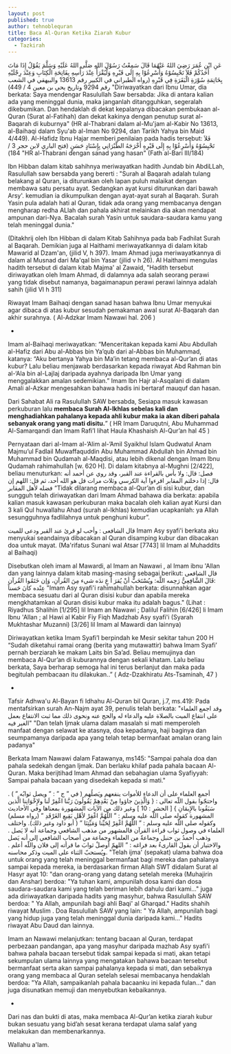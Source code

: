 ```yaml
---
layout: post
published: true
author: tehnoblequran
title: Baca Al-Quran Ketika Ziarah Kubur
categories:
  - Tazkirah
---
```

عَنِ ابْنِ عُمَرَ رَضِيَ اللهُ عَنْهُمَا قَالَ سَمِعْتُ رَسُوْلَ اللهِ صَلَّى اللهُ عَلَيْهِ وَسَلَّمَ يَقُوْلُ إِذَا مَاتَ أَحَدُكُمْ فَلاَ تَحْبِسُوْهُ وَأَسْرِعُوْا بِهِ إِلَى قَبْرِهِ وَلْيُقْرَأْ عِنْدَ رَأْسِهِ بِفَاتِحَةِ الْكِتَابِ وَعِنْدَ رِجْلَيْهِ بِخَاتِمَةِ سُوْرَةِ الْبَقَرَةِ فِي قَبْرِهِ (رواه الطبراني في الكبير رقم 13613 والبيهقي في الشعب رقم 9294 وتاريخ يحي بن معين 4 / 449)
"Diriwayatkan dari Ibnu Umar, dia berkata: Saya mendengar Rasulullah Saw bersabda: Jika di antara kalian ada yang meninggal dunia, maka janganlah ditangguhkan, segeralah dikebumikan. Dan hendaklah di dekat kepalanya dibacakan pembukaan al-Quran (Surat al-Fatihah) dan dekat kakinya dengan penutup surat al-Baqarah di kuburnya" (HR al-Thabrani dalam al-Mu'jam al-Kabir No 13613, al-Baihaqi dalam Syu'ab al-Iman No 9294, dan Tarikh Yahya bin Maid 4/449). Al-Hafidz Ibnu Hajar memberi penilaian pada hadis tersebut:
فَلاَ تَحْبِسُوْهُ وَأَسْرِعُوْا بِهِ إِلَى قَبْرِهِ أَخْرَجَهُ الطَّبْرَانِي بِإِسْنَادٍ حَسَنٍ (فتح الباري لابن حجر 3 / 184)
"HR al-Thabrani dengan sanad yang hasan" (Fath al-Bari III/184)

Ibn Hibban dalam kitab sahihnya meriwayatkan hadith Jundab bin AbdiLLah, Rasulullah saw bersabda yang bererti : "Surah al Baqarah adalah tulang belakang al Quran, ia diturunkan oleh lapan puluh malaikat dengan membawa satu persatu ayat. Sedangkan ayat kursi diturunkan dari bawah Arsy'. kemudian ia dikumpulkan dengan ayat-ayat surah al Baqarah. Surah Yasin pula adalah hati al Quran, tidak ada orang yang membacanya dengan mengharap redha ALlah dan pahala akhirat melainkan dia akan mendapat ampunan dari-Nya. Bacalah surah Yasin untuk saudara-saudara kamu yang telah meninggal dunia."

(Ditakhrij oleh Ibn Hibban di dalam Kitab Sahihnya pada bab Fadhilat Surah al Baqarah. Demikian juga al Haithami meriwayatkannya di dalam kitab Mawarid al Dzam'an, (jilid V, h 397). Imam Ahmad juga meriwayatkannya di dalam al Musnad dari Ma'qal bin Yasar (jilid v h 26). Al Haithami mengulas hadith tersebut di dalam kitab Majma' al Zawaid, "Hadith tersebut diriwayatkan oleh Imam Ahmad, di dalamnya ada salah seorang perawi yang tidak disebut namanya, bagaimanapun perawi perawi lainnya adalah sahih (jilid VI h 311)

Riwayat Imam Baihaqi dengan sanad hasan bahwa Ibnu Umar menyukai agar dibaca di atas kubur sesudah pemakaman awal surat Al-Baqarah dan akhir surahnya. ( Al-Adzkar Imam Nawawi hal. 206 )

*
Imam al-Baihaqi meriwayatkan: “Menceritakan kepada kami Abu Abdullah al-Hafiz dari Abu al-Abbas bin Ya’qub dari al-Abbas bin Muhammad, katanya: “Aku bertanya Yahya bin Ma’in tetang membaca al-Qur’an di atas kubur? Lalu beliau menjawab berdasarkan kepada riwayat Abd Rahman bin al-‘Ala bin al-Lajlaj daripada ayahnya daripada Ibn Umar yang menggalakkan amalan sedemikian.” Imam Ibn Hajr al-Asqalani di dalam Amali al-Azkar mengesahkan bahawa hadis ini bertaraf mauquf dan hasan.

Dari Sahabat Ali ra Rasulullah SAW bersabda, Sesiapa masuk kawasan perkuburan lalu **membaca Surah Al-Ikhlas sebelas kali dan menghadiahkan pahalanya kepada ahli kubur maka ia akan diberi pahala sebanyak orang yang mati disitu.**” ( HR Imam Daruqutni, Abu Muhammad Al-Samarqandi dan Imam Rafi’I lihat Haula Khashaish Al-Qur’an hal 45 )

Pernyataan dari al-Imam al-’Alim al-’Amil Syaikhul Islam Qudwatul Anam Majmu’ul Fadlail Muwaffaquddin Abu Muhammad Abdullah bin Ahmad bin Muhammad bin Qudamah al-Maqdisi, atau lebih dikenal dengan Imam Ibnu Qudamah rahimahullah [w. 620 H]. Di dalam kitabnya al-Mughni [2/422], beliau menuturkan:
فصل: قال: ولا بأس بالقراءة عند القبر، وقد روي عن أحمد أنه قال: إذا دخلتم المقابر اقرءوا آية الكرسي
وثلاث مرات قل هو الله أحد، ثم قل: اللهم إن فضله لأهل المقابر
“Tidak dilarang membaca al-Qur’an di sisi kubur, dan sungguh telah diriwayatkan dari Imam Ahmad bahawa dia berkata: apabila kalian masuk kawasan perkuburan maka bacalah oleh kalian ayat Kursi dan 3 kali Qul huwallahu Ahad (surah al-Ikhlas) kemudian ucapkanlah: ya Allah sesungguhnya fadlilahnya untuk penghuni kubur”.

قال الشافعى : وأحب لو قرئ عند القبر ودعى للميت
Imam Asy syafi'i berkata aku menyukai seandainya dibacakan al Quran disamping kubur dan dibacakan doa untuk mayat. (Ma'rifatus Sunani wal Atsar [7743] lil Imam al Muhaddits al Baihaqi)

Disebutkan oleh imam al Mawardi, al Imam an Nawawi , al Imam ibnu 'Allan dan yang lainnya dalam kitab masing-masing sebagai berikut:
قال الشافعى :قَالَ الشَّافِعِيُّ رَحِمه اللَّه: ويُسْتَحَبُّ أنْ يُقرَ أَ عِ ندَه شيء مِنَ القُرآنِ، وَإن خَتَمُوا القُرآن عِنْده كانَ حَسناً
"Imam Asy syafi'i rahimahullah berkata: disunnahkan agar membaca sesuatu dari al Quran disisi kubur dan apabila mereka mengkhatamkan al Quran disisi kubur maka itu adalah bagus." (Lihat : Riyadhus Shalihin [1/295] lil Imam an Nawawi ; Dalilul Falihin [6/426] li Imam Ibnu 'Allan ; al Hawi al Kabir Fiy Fiqh Madzhab Asy syafi'i (Syarah Mukhtashar Muzanni) [3/26] lil Imam al Mawardi dan lainnya)

Diriwayatkan ketika Imam Syafi’I berpindah ke Mesir sekitar tahun 200 H “Sudah diketahui ramai orang (berita yang mutawattir) bahwa Imam Syafi’ pernah berziarah ke makam Laits bin Sa’ad. Beliau memujinya dan membaca Al-Qur’an di kuburannya dengan sekali khatam. Lalu beliau berkata, Saya berharap semoga hal ini terus berlanjut dan maka pada begitulah pembacaan itu dilakukan..” ( Adz-Dzakhiratu Ats-Tsaminah, 47 )

*
Tafsir Adhwa'u Al-Bayan fi Idhahu Al-Quran bil Quran, j.7, ms.419:
Pada mentafsirkan surah An-Najm ayat 39, penulis telah berkata:
"وقد اجمع العلماء على انتفاع الميت بالصلاة عليه والدعاء له والحج عنه ونحوى ذلك مما ثبت الانتفاع بعمل الغير فيه"
"Dan telah Ijmak ulama dalam masalah si mati memperoleh manfaat dengan selawat ke atasnya, doa kepadanya, haji baginya dan seumpamanya daripada apa yang telah tetap bermanfaat amalan orang lain padanya"

Berkata Imam Nawawi dalam Fatawanya, ms145: "Sampai pahala doa dan pahala sedekah dengan Ijmak. Dan berlaku khilaf pada pahala bacaan Al-Quran. Maka berijtihad Imam Ahmad dan sebahagian ulama Syafiyyah: Sampai pahala bacaan yang disedekah kepada si mati."

أجمع العلماء على أن الدعاء للأموات ينفعهم ويَصلُهم ( في ” ج ” : ” ويصل ثوابُه ” ) . واحتجّوا بقول اللّه تعالى : { وَالَّذِينَ جاؤوا مِنْ بَعْدِهِمْ يَقُولُونَ رَبَّنا اغْفِرْ لَنا ولإِخْوَانِنا الَّذين سَبَقُونا بالإِيمَانِ } [ الحشر : 10 ] وغير ذلك من الآيات المشهورة بمعناها وفي الأحاديث المشهورة كقوله صلى اللّه عليه وسلم : ” اللَّهُمَّ اغْفِرْ لأهْلِ بَقِيعِ الغَرْقَدِ ” (رواه مسلم) وكقوله صلى اللّه عليه وسلم : ” اللَّهُمَّ اغْفِرْ لِحَيِّنا وَمَيِّتِنَا ” ( أبو داود وغير ذلك). واختلف العلماء في وصول ثواب قراءة القرآن فالمشهور من مذهب الشافعي وجماعة أنه لا يَصل . وذهب أحمدُ بن حنبل وجماعةٌ من العلماء وجماعة من أصحاب الشافعي إلى أنه يَصل والاختيار أن يقولَ القارىءُ بعد فراغه : ” اللهمّ أوصلْ ثوابَ ما قرأته إلى فلان واللّه أعلم . ويُستحبّ الثناء على الميت وذكر محاسنه.
"Telah ijma' (sepakat) ulama bahwa doa untuk orang yang telah meninggal bermanfaat bagi mereka dan pahalanya sampai kepada mereka, ia berdasarkan firman Allah SWT didalam Surat al Hasyr ayat 10: "dan orang-orang yang datang setelah mereka (Muhajirin dan Anshar) berdoa: "Ya tuhan kami, ampunilah dosa kami dan dosa saudara-saudara kami yang telah beriman lebih dahulu dari kami..." juga ada diriwayatkan daripada hadits yang masyhur, bahwa Rasulullah SAW berdoa: " Ya Allah, ampunilah bagi ahli Baqi' al Gharqad." Hadits shahih riwayat Muslim . Doa Rasulullah SAW yang lain: " Ya Allah, ampunilah bagi yang hidup juga yang telah meninggal dunia daripada kami..." Hadits riwayat Abu Daud dan lainnya. 

Imam an Nawawi melanjutkan: tentang bacaan al Quran, terdapat perbezaan pandangan, apa yang masyhur daripada mazhab Asy syafi'i bahwa pahala bacaan tersebut tidak sampai kepada si mati, akan tetapi sekumpulan ulama lainnya yang mengatakan bahawa bacaan tersebut bermanfaat serta akan sampai pahalanya kepada si mati, dan sebaiknya orang yang membaca al Quran setelah selesai membacanya hendaklah berdoa: "Ya Allah, sampaikanlah pahala bacaanku ini kepada fulan..." dan juga disunatkan memuji dan menyebutkan kebaikannya.

*
Dari nas dan bukti di atas, maka membaca Al-Qur’an ketika ziarah kubur bukan sesuatu yang bid’ah sesat kerana terdapat ulama salaf yang melakukan dan membenarkannya.

Wallahu a'lam.
